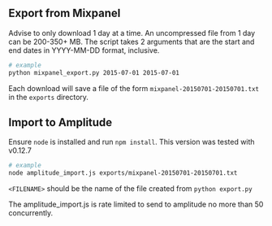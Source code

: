 ## Export from Mixpanel

Advise to only download 1 day at a time. An uncompressed file from 1 day can be 200-350+ MB. The script takes 2 arguments that are the start and end dates in YYYY-MM-DD format, inclusive.

```sh
# example
python mixpanel_export.py 2015-07-01 2015-07-01
```

Each download will save a file of the form  `mixpanel-20150701-20150701.txt` in the `exports` directory.

## Import to Amplitude

Ensure `node` is installed and run `npm install`. This version was tested with v0.12.7

```sh
# example
node amplitude_import.js exports/mixpanel-20150701-20150701.txt
```

`<FILENAME>` should be the name of the file created from `python export.py`

The amplitude_import.js is rate limited to send to amplitude no more than 50 concurrently.

